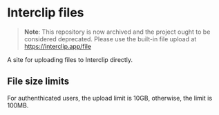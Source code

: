 # Interclip files

> **Note**: This repository is now archived and the project ought to be considered deprecated. Please use the built-in file upload at https://interclip.app/file

A site for uploading files to Interclip directly. 

## File size limits

For authenthicated users, the upload limit is 10GB, otherwise, the limit is 100MB.
